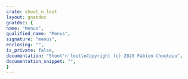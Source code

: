 ```yaml
---
crate: shoot_n_loot
layout: gnatdoc
gnatdoc: {
name: "Menus",
qualified_name: "Menus",
signature: "menus",
enclosing: "",
is_private: false,
documentation: "Shoot'n'loot\nCopyright (c) 2020 Fabien Chouteau",
documentation_snippet: "",
}
---
```

